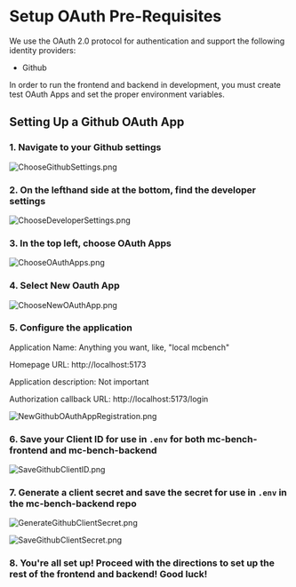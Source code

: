 # Setup OAuth Pre-Requisites

We use the OAuth 2.0 protocol for authentication and support the following identity providers:

- Github

In order to run the frontend and backend in development, you must create test OAuth Apps and set the proper environment variables.

## Setting Up a Github OAuth App

### 1. Navigate to your Github settings

![ChooseGithubSettings.png](images/ChooseGithubSettings.png)

### 2. On the lefthand side at the bottom, find the developer settings

![ChooseDeveloperSettings.png](images/ChooseDeveloperSettings.png)

### 3. In the top left, choose OAuth Apps

![ChooseOAuthApps.png](images/ChooseOAuthApps.png)

### 4. Select New Oauth App

![ChooseNewOAuthApp.png](images/ChooseNewOAuthApp.png)

### 5. Configure the application

Application Name: Anything you want, like, "local mcbench"

Homepage URL: http://localhost:5173

Application description: Not important

Authorization callback URL: http://localhost:5173/login

![NewGithubOAuthAppRegistration.png](images/NewGithubOAuthAppRegistration.png)

### 6. Save your Client ID for use in `.env` for both mc-bench-frontend and mc-bench-backend

![SaveGithubClientID.png](images/SaveGithubClientID.png)

### 7. Generate a client secret and save the secret for use in `.env` in the mc-bench-backend repo

![GenerateGithubClientSecret.png](images/GenerateGithubClientSecret.png)

![SaveGithubClientSecret.png](images/SaveGithubClientSecret.png)

### 8. You're all set up! Proceed with the directions to set up the rest of the frontend and backend! Good luck!
